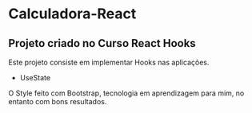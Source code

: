 # Calculadora-React

## Projeto criado no Curso React Hooks 


Este projeto consiste em implementar Hooks nas aplicações.
 - UseState 



O Style feito com Bootstrap, tecnologia em aprendizagem para mim, no entanto com bons resultados.